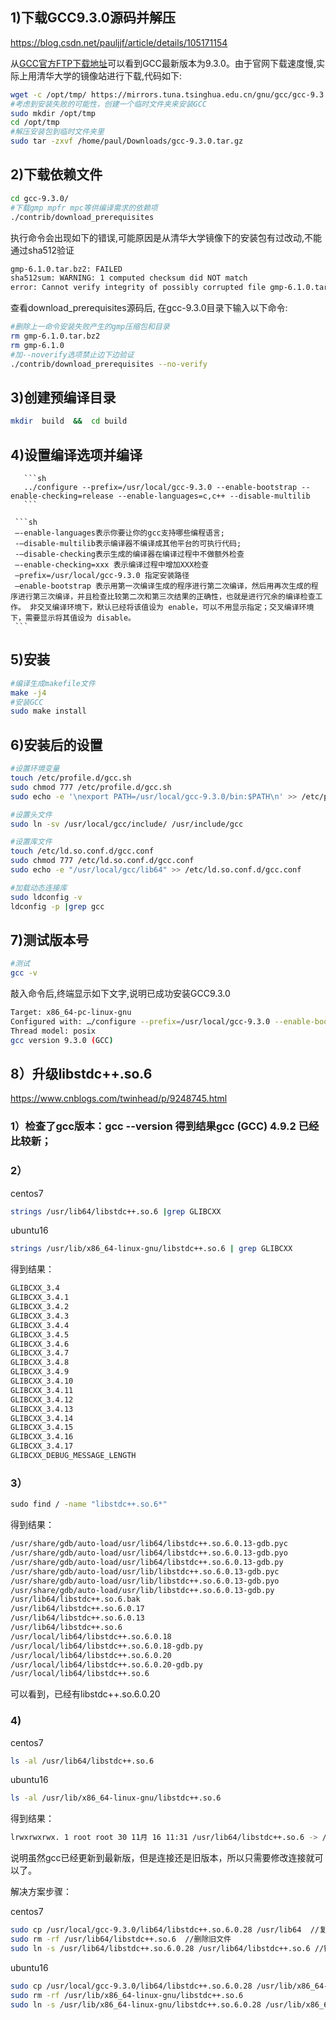 ## **1)下载GCC9.3.0源码并解压**

https://blog.csdn.net/pauljjf/article/details/105171154

从[GCC官方FTP下载地址](https://ftp.gnu.org/gnu/gcc/)可以看到GCC最新版本为9.3.0。由于官网下载速度慢,实际上用清华大学的镜像站进行下载,代码如下:

```sh
wget -c /opt/tmp/ https://mirrors.tuna.tsinghua.edu.cn/gnu/gcc/gcc-9.3.0/gcc-9.3.0.tar.gz
#考虑到安装失败的可能性，创建一个临时文件夹来安装GCC
sudo mkdir /opt/tmp
cd /opt/tmp
#解压安装包到临时文件夹里
sudo tar -zxvf /home/paul/Downloads/gcc-9.3.0.tar.gz 
```

## **2)下载依赖文件**

```sh
cd gcc-9.3.0/
#下载gmp mpfr mpc等供编译需求的依赖项
./contrib/download_prerequisites           
```

执行命令会出现如下的错误,可能原因是从清华大学镜像下的安装包有过改动,不能通过sha512验证

```sh
gmp-6.1.0.tar.bz2: FAILED
sha512sum: WARNING: 1 computed checksum did NOT match
error: Cannot verify integrity of possibly corrupted file gmp-6.1.0.tar.bz2       
```

查看download_prerequisites源码后, 在gcc-9.3.0目录下输入以下命令:

```sh
#删除上一命令安装失败产生的gmp压缩包和目录
rm gmp-6.1.0.tar.bz2 
rm gmp-6.1.0
#加--noverify选项禁止边下边验证
./contrib/download_prerequisites --no-verify        
```

## **3)创建预编译目录**

```sh
mkdir  build  &&  cd build             
```

## **4)设置编译选项并编译**

       ```sh
       ../configure --prefix=/usr/local/gcc-9.3.0 --enable-bootstrap --enable-checking=release --enable-languages=c,c++ --disable-multilib
       ```

     ```sh
     –-enable-languages表示你要让你的gcc支持哪些编程语言;
     -–disable-multilib表示编译器不编译成其他平台的可执行代码;
     -–disable-checking表示生成的编译器在编译过程中不做额外检查
     –-enable-checking=xxx 表示编译过程中增加XXX检查
     –prefix=/usr/local/gcc-9.3.0 指定安装路径
     –enable-bootstrap 表示用第一次编译生成的程序进行第二次编译，然后用再次生成的程序进行第三次编译，并且检查比较第二次和第三次结果的正确性，也就是进行冗余的编译检查工作。 非交叉编译环境下，默认已经将该值设为 enable，可以不用显示指定；交叉编译环境下，需要显示将其值设为 disable。         
     ```

## **5)安装**

```sh
#编译生成makefile文件
make -j4
#安装GCC
sudo make install            
```

## **6)安装后的设置**

```sh
#设置环境变量
touch /etc/profile.d/gcc.sh
sudo chmod 777 /etc/profile.d/gcc.sh 
sudo echo -e '\nexport PATH=/usr/local/gcc-9.3.0/bin:$PATH\n' >> /etc/profile.d/gcc.sh && source /etc/profile.d/gcc.sh

#设置头文件
sudo ln -sv /usr/local/gcc/include/ /usr/include/gcc

#设置库文件
touch /etc/ld.so.conf.d/gcc.conf
sudo chmod 777 /etc/ld.so.conf.d/gcc.conf 
sudo echo -e "/usr/local/gcc/lib64" >> /etc/ld.so.conf.d/gcc.conf

#加载动态连接库
sudo ldconfig -v
ldconfig -p |grep gcc   
```

## **7)测试版本号**

```sh
#测试
gcc -v
```

敲入命令后,终端显示如下文字,说明已成功安装GCC9.3.0

```sh
Target: x86_64-pc-linux-gnu
Configured with: …/configure --prefix=/usr/local/gcc-9.3.0 --enable-bootstrap --enable-checking=release --enable-languages=c,c++ --disable-multilib
Thread model: posix
gcc version 9.3.0 (GCC)   
```

## **8）升级libstdc++.so.6**

https://www.cnblogs.com/twinhead/p/9248745.html

### 1）检查了gcc版本：gcc --version 得到结果gcc (GCC) 4.9.2 已经比较新；

### 2）

centos7

```sh
strings /usr/lib64/libstdc++.so.6 |grep GLIBCXX        
```

ubuntu16

```sh
strings /usr/lib/x86_64-linux-gnu/libstdc++.so.6 | grep GLIBCXX            
```

得到结果：

```sh
GLIBCXX_3.4
GLIBCXX_3.4.1
GLIBCXX_3.4.2
GLIBCXX_3.4.3
GLIBCXX_3.4.4
GLIBCXX_3.4.5
GLIBCXX_3.4.6
GLIBCXX_3.4.7
GLIBCXX_3.4.8
GLIBCXX_3.4.9
GLIBCXX_3.4.10
GLIBCXX_3.4.11
GLIBCXX_3.4.12
GLIBCXX_3.4.13
GLIBCXX_3.4.14
GLIBCXX_3.4.15
GLIBCXX_3.4.16
GLIBCXX_3.4.17
GLIBCXX_DEBUG_MESSAGE_LENGTH
```

### 3）

```sh
sudo find / -name "libstdc++.so.6*"
```

得到结果：

```sh
/usr/share/gdb/auto-load/usr/lib64/libstdc++.so.6.0.13-gdb.pyc
/usr/share/gdb/auto-load/usr/lib64/libstdc++.so.6.0.13-gdb.pyo
/usr/share/gdb/auto-load/usr/lib64/libstdc++.so.6.0.13-gdb.py
/usr/share/gdb/auto-load/usr/lib/libstdc++.so.6.0.13-gdb.pyc
/usr/share/gdb/auto-load/usr/lib/libstdc++.so.6.0.13-gdb.pyo
/usr/share/gdb/auto-load/usr/lib/libstdc++.so.6.0.13-gdb.py
/usr/lib64/libstdc++.so.6.bak
/usr/lib64/libstdc++.so.6.0.17
/usr/lib64/libstdc++.so.6.0.13
/usr/lib64/libstdc++.so.6
/usr/local/lib64/libstdc++.so.6.0.18
/usr/local/lib64/libstdc++.so.6.0.18-gdb.py
/usr/local/lib64/libstdc++.so.6.0.20
/usr/local/lib64/libstdc++.so.6.0.20-gdb.py
/usr/local/lib64/libstdc++.so.6        
```

可以看到，已经有libstdc++.so.6.0.20

### 4)

centos7

```sh
ls -al /usr/lib64/libstdc++.so.6       
```

ubuntu16

```sh
ls -al /usr/lib/x86_64-linux-gnu/libstdc++.so.6 
```

得到结果：

```sh
lrwxrwxrwx. 1 root root 30 11月 16 11:31 /usr/lib64/libstdc++.so.6 -> /usr/lib64/libstdc++.so.6.0.17   
```

说明虽然gcc已经更新到最新版，但是连接还是旧版本，所以只需要修改连接就可以了。

解决方案步骤：

centos7

```sh
sudo cp /usr/local/gcc-9.3.0/lib64/libstdc++.so.6.0.28 /usr/lib64  //复制文件
sudo rm -rf /usr/lib64/libstdc++.so.6  //删除旧文件
sudo ln -s /usr/lib64/libstdc++.so.6.0.28 /usr/lib64/libstdc++.so.6 //链接到新版本             
```

ubuntu16

```sh
sudo cp /usr/local/gcc-9.3.0/lib64/libstdc++.so.6.0.28 /usr/lib/x86_64-linux-gnu/
sudo rm -rf /usr/lib/x86_64-linux-gnu/libstdc++.so.6
sudo ln -s /usr/lib/x86_64-linux-gnu/libstdc++.so.6.0.28 /usr/lib/x86_64-linux-gnu/libstdc++.so.6
```